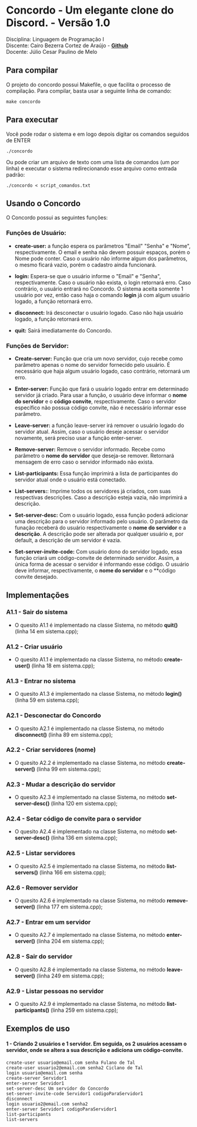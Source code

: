 # Concordo - Um elegante clone do Discord. - Versão 1.0

Disciplina: Linguagem de Programação I<br>
Discente: Cairo Bezerra Cortez de Araújo - <a href="https://github.com/cairoaraujo"><b>Github</b></a><br> 
Docente: Júlio Cesar Paulino de Melo<br>


## Para compilar

O projeto do concordo possui Makefile, o que facilita  o processo de compilação. Para compilar, basta usar a seguinte linha de comando:

```console
make concordo
```

## Para executar
Você pode rodar o sistema e em logo depois digitar os comandos seguidos de ENTER
```console
./concordo
```

Ou pode criar um arquivo de texto com uma lista de comandos (um por linha) e executar o sistema redirecionando esse arquivo como entrada padrão:
```console
./concordo < script_comandos.txt
```
## Usando o Concordo
O Concordo possui as seguintes funções:

### Funções de Usuário:

- **create-user:** a função espera os parâmetros "Email" "Senha" e "Nome", respectivamente. O email e senha não devem possuir espaços, porém o Nome pode conter. Caso o usuário não informe algum dos parâmetros, o mesmo ficará vazio, porém o cadastro ainda funcionará.

- **login:** Espera-se que o usuário informe o "Email" e "Senha", respectivamente. Caso o usuário não exista, o login retornará erro. Caso contrário, o usuário entrará no Concordo. O sistema aceita somente 1 usuário por vez, então caso haja o comando **login** já com algum usuário logado, a função retornará erro. 

- **disconnect:** Irá desconectar o usuário logado. Caso não haja usuário logado, a função retornará erro.

- **quit:** Sairá imediatamente do Concordo.

### Funções de Servidor:

- **Create-server:** Função que cria um novo servidor, cujo recebe como parâmetro apenas o nome do servidor fornecido pelo usuário. É necessário que haja algum usuário logado, caso contrário, retornará um erro.

- **Enter-server:** Função que fará o usuário logado entrar em determinado servidor já criado. Para usar a função, o usuário deve informar o **nome do servidor** e o **código convite**, respectivamente. Caso o servidor específico não possua código convite, não é necessário informar esse parâmetro.

- **Leave-server:** a função leave-server irá remover o usuário logado do servidor atual. Assim, caso o usuário deseje acessar o servidor novamente, será preciso usar a função enter-server.

- **Remove-server:** Remove o servidor informado. Recebe como parâmetro o **nome do servidor** que deseja-se remover. Retornará mensagem de erro caso o servidor informado não exista.

- **List-participants:** Essa função imprimirá a lista de participantes do servidor atual onde o usuário está conectado.

- **List-servers:**: Imprime todos os servidores já criados, com suas respectivas descrições. Caso a descrição esteja vazia, não imprimirá a descrição.

- **Set-server-desc:** Com o usuário logado, essa função poderá adicionar uma descrição para o servidor informado pelo usuário. O parâmetro da funação receberá do usuário respectivamente o **nome do servidor** e a **descrição**. A descrição pode ser alterada por qualquer usuário e, por default, a descrição de um servidor é vazia.

- **Set-server-invite-code:** Com usuário dono do servidor logado, essa função criará um código-convite de determinado servidor. Assim, a única forma de acessar o servidor é informando esse código. O usuário deve informar, respectivamente, o **nome do servidor** e o **código convite desejado.

## Implementações

### A1.1 - Sair do sistema
- O quesito A1.1 é implementado na classe Sistema, no método **quit()** (linha 14 em sistema.cpp);
### A1.2 - Criar usuário
- O quesito A1.1 é implementado na classe Sistema, no método **create-user()** (linha 18 em sistema.cpp);
### A1.3 - Entrar no sistema
- O quesito A1.3 é implementado na classe Sistema, no método **login()** (linha 59 em sistema.cpp);

### A2.1 - Desconectar do Concordo
- O quesito A2.1 é implementado na classe Sistema, no método **disconnect()** (linha 89 em sistema.cpp);
### A2.2 - Criar servidores (nome)
- O quesito A2.2 é implementado na classe Sistema, no método **create-server()** (linha 99 em sistema.cpp);
### A2.3 - Mudar a descrição do servidor
- O quesito A2.3 é implementado na classe Sistema, no método **set-server-desc()** (linha 120 em sistema.cpp);
### A2.4 - Setar código de convite para o servidor
- O quesito A2.4 é implementado na classe Sistema, no método **set-server-desc()** (linha 136 em sistema.cpp);
### A2.5 - Listar servidores
- O quesito A2.5 é implementado na classe Sistema, no método **list-servers()** (linha 166 em sistema.cpp);
### A2.6 - Remover servidor
- O quesito A2.6 é implementado na classe Sistema, no método **remove-server()** (linha 177 em sistema.cpp);
### A2.7 - Entrar em um servidor
- O quesito A2.7 é implementado na classe Sistema, no método **enter-server()** (linha 204 em sistema.cpp);
### A2.8 - Sair do servidor
- O quesito A2.8 é implementado na classe Sistema, no método **leave-server()** (linha 249 em sistema.cpp);
### A2.9 - Listar pessoas no servidor
- O quesito A2.9 é implementado na classe Sistema, no método **list-participants()** (linha 259 em sistema.cpp);






## Exemplos de uso

#### 1 - Criando 2 usuários e 1 servidor. Em seguida, os 2 usuários acessam o servidor, onde se altera a sua descrição e adiciona um código-convite.

```console
create-user usuario@email.com senha Fulano de Tal
create-user usuario2@email.com senha2 Ciclano de Tal
login usuario@email.com senha
create-server Servidor1
enter-server Servidor1
set-server-desc Um servidor do Concordo
set-server-invite-code Servidor1 codigoParaServidor1
disconnect
login usuario2@email.com senha2
enter-server Servidor1 codigoParaServidor1
list-participants
list-servers
```


